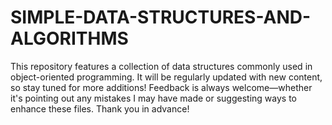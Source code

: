 # SIMPLE-DATA-STRUCTURES-AND-ALGORITHMS
This repository features a collection of data structures commonly used in object-oriented programming. It will be regularly updated with new content, so stay tuned for more additions! 
Feedback is always welcome—whether it's pointing out any mistakes I may have made or suggesting ways to enhance these files. Thank you in advance!
